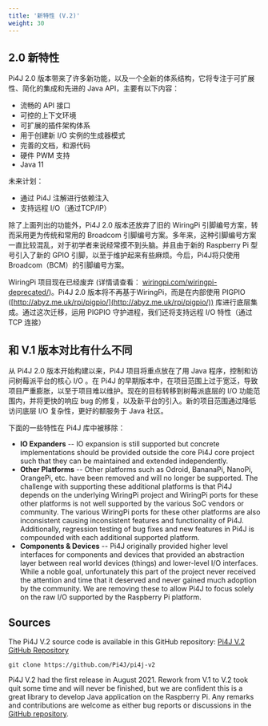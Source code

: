 ```yaml
---
title: '新特性 (V.2)'
weight: 30
---
```


## 2.0 新特性

Pi4J 2.0 版本带来了许多新功能，以及一个全新的体系结构，它将专注于可扩展性、简化的集成和先进的 Java API，主要有以下内容：

* 流畅的 API 接口
* 可控的上下文环境
* 可扩展的插件架构体系
* 用于创建新 I/O 实例的生成器模式
* 完善的文档，和源代码
* 硬件 PWM 支持
* Java 11

未来计划：

* 通过 Pi4J 注解进行依赖注入
* 支持远程 I/O（通过TCP/IP）

除了上面列出的功能外，Pi4J 2.0 版本还放弃了旧的 WiringPi 引脚编号方案，转而采用更为传统和常用的 Broadcom 引脚编号方案。多年来，这种引脚编号方案一直比较混乱，对于初学者来说经常摸不到头脑。并且由于新的 Raspberry Pi 型号引入了新的 GPIO 引脚，以至于维护起来有些麻烦。今后，Pi4J将只使用 Broadcom（BCM）的引脚编号方案。

WiringPi 项目现在已经废弃 (详情请查看： [wiringpi.com/wiringpi-deprecated/](http://wiringpi.com/wiringpi-deprecated/))。Pi4J 2.0 版本将不再基于WiringPi，而是在内部使用 PIGPIO ([http://abyz.me.uk/rpi/pigpio/](http://abyz.me.uk/rpi/pigpio/)) 库进行底层集成。通过这次迁移，运用 PIGPIO 守护进程，我们还将支持远程 I/O 特性（通过 TCP 连接）


## 和 V.1 版本对比有什么不同

从 Pi4J 2.0 版本开始构建以来，Pi4J 项目将重点放在了用 Java 程序，控制和访问树莓派平台的核心 I/O 。在 Pi4J 的早期版本中，在项目范围上过于宽泛，导致项目严重膨胀，以至于项目难以维护。现在的目标转移到树莓派底层的 I/O 功能范围内，并将更快的响应 bug 的修复，以及新平台的引入。新的项目范围通过降低访问底层 I/O 复杂性，更好的额服务于 Java 社区。

下面的一些特性在 Pi4J 库中被移除：

* **IO Expanders** -- IO expansion is still supported but concrete implementations should be provided outside the core Pi4J core project such that they can be maintained and extended independently.
* **Other Platforms** -- Other platforms such as Odroid, BananaPi, NanoPi, OrangePi, etc. have been removed and will no longer be supported. The challenge with supporting these additional platforms is that Pi4J depends on the underlying WiringPi project and WiringPi ports for these other platforms is not well supported by the various SoC vendors or community. The various WiringPi ports for these other platforms are also inconsistent causing inconsistent features and functionality of Pi4J. Additionally, regression testing of bug fixes and new features in Pi4J is compounded with each additional supported platform.
* **Components & Devices** -- Pi4J originally provided higher level interfaces for components and devices that provided an abstraction layer between real world devices (things) and lower-level I/O interfaces. While a noble goal, unfortunately this part of the project never received the attention and time that it deserved and never gained much adoption by the community. We are removing these to allow Pi4J to focus solely on the raw I/O supported by the Raspberry Pi platform.

## Sources

The Pi4J V.2 source code is available in this GitHub repository: [Pi4J V.2 GitHub Repository](https://github.com/Pi4J/pi4j-v2)

```shell
git clone https://github.com/Pi4J/pi4j-v2
```

Pi4J V.2 had the first release in August 2021. Rework from V.1 to V.2 took quit some time and will never be finished, but
we are confident this is a great library to develop Java application on the Raspberry Pi. Any remarks and contributions
are welcome as either bug reports or discussions in the [GitHub repository](https://github.com/Pi4J/pi4j-v2).